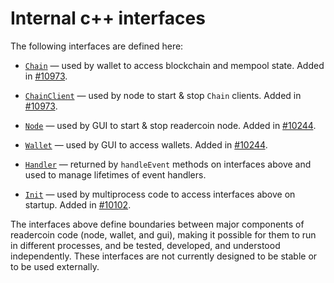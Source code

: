# Internal c++ interfaces

The following interfaces are defined here:

* [`Chain`](chain.h) — used by wallet to access blockchain and mempool state. Added in [#10973](https://github.com/readercoin/readercoin/pull/10973).

* [`ChainClient`](chain.h) — used by node to start & stop `Chain` clients. Added in [#10973](https://github.com/readercoin/readercoin/pull/10973).

* [`Node`](node.h) — used by GUI to start & stop readercoin node. Added in [#10244](https://github.com/readercoin/readercoin/pull/10244).

* [`Wallet`](wallet.h) — used by GUI to access wallets. Added in [#10244](https://github.com/readercoin/readercoin/pull/10244).

* [`Handler`](handler.h) — returned by `handleEvent` methods on interfaces above and used to manage lifetimes of event handlers.

* [`Init`](init.h) — used by multiprocess code to access interfaces above on startup. Added in [#10102](https://github.com/readercoin/readercoin/pull/10102).

The interfaces above define boundaries between major components of readercoin code (node, wallet, and gui), making it possible for them to run in different processes, and be tested, developed, and understood independently. These interfaces are not currently designed to be stable or to be used externally.

